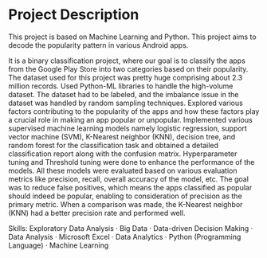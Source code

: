 # Project Description
This project is based on Machine Learning and Python. This project aims to decode the popularity pattern in various Android apps.

It is a binary classification project, where our goal is to classify the apps from the Google Play Store into two categories based on their popularity. The dataset used for this project was pretty huge comprising about 2.3 million records. Used Python-ML libraries to handle the high-volume dataset. The dataset had to be labeled, and the imbalance issue in the dataset was handled by random sampling techniques. Explored various factors contributing to the popularity of the apps and how these factors play a crucial role in making an app popular or unpopular. Implemented various supervised machine learning models namely logistic regression, support vector machine (SVM), K-Nearest neighbor (KNN), decision tree, and random forest for the classification task and obtained a detailed classification report along with the confusion matrix. Hyperparameter tuning and Threshold tuning were done to enhance the performance of the models. All these models were evaluated based on various evaluation metrics like precision, recall, overall accuracy of the model, etc. The goal was to reduce false positives, which means the apps classified as popular should indeed be popular, enabling to consideration of precision as the primary metric. When a comparison was made, the K-Nearest neighbor (KNN) had a better precision rate and performed well.

Skills: Exploratory Data Analysis · Big Data · Data-driven Decision Making · Data Analysis · Microsoft Excel · Data Analytics · Python (Programming Language) · Machine Learning
